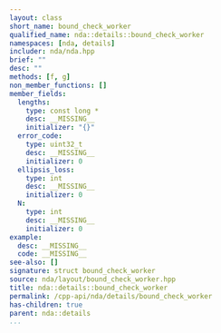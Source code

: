 ```yaml
---
layout: class
short_name: bound_check_worker
qualified_name: nda::details::bound_check_worker
namespaces: [nda, details]
includer: nda/nda.hpp
brief: ""
desc: ""
methods: [f, g]
non_member_functions: []
member_fields:
  lengths:
    type: const long *
    desc: __MISSING__
    initializer: "{}"
  error_code:
    type: uint32_t
    desc: __MISSING__
    initializer: 0
  ellipsis_loss:
    type: int
    desc: __MISSING__
    initializer: 0
  N:
    type: int
    desc: __MISSING__
    initializer: 0
example:
  desc: __MISSING__
  code: __MISSING__
see-also: []
signature: struct bound_check_worker
source: nda/layout/bound_check_worker.hpp
title: nda::details::bound_check_worker
permalink: /cpp-api/nda/details/bound_check_worker
has-children: true
parent: nda::details
...
```


